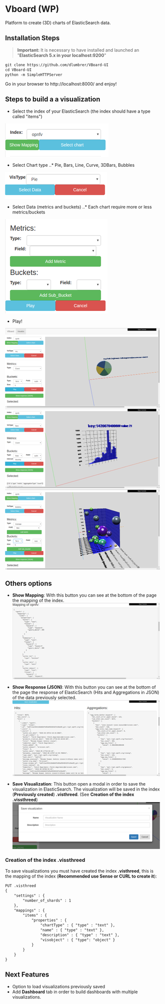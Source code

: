 # Vboard (WP)
Platform to create (3D) charts of ElasticSearch data.

## Installation Steps

> **Important:** It is necessary to have installed and launched an  "**ElasticSearch 5.x in your localhost:9200**"
```
git clone https://github.com/dlumbrer/VBoard-UI
cd VBoard-UI
python -m SimpleHTTPServer
```

Go in your browser to http://localhost:8000/ and enjoy!


## Steps to build a a visualization

* Select the index of your ElasticSearch (the index should have a type called "items")

![Screenshot](images/selectindex.png)

* Select Chart type
..* Pie, Bars, Line, Curve, 3DBars, Bubbles

![Screenshot](images/selectvistype.png)

* Select Data (metrics and buckets)
..* Each chart require more or less metrics/buckets

![Screenshot](images/selectdata.png)

* Play!

![Screenshot](images/example1.png)
![Screenshot](images/example2.png)
![Screenshot](images/example3.png)


## Others options

* **Show Mapping**: With this button you can see at the bottom of the page the mapping of the index.
![Screenshot](images/examplemapping.png)

* **Show Response (JSON)**: With this button you can see at the bottom of the page the response of ElasticSearch (Hits and Aggregations in JSON) of the data previously selected.
![Screenshot](images/exampleresponse.png)

* **Save Visualization**: This button open a modal in order to save the visualization in ElasticSearch. The visualization will be saved in the index (**Previously created**) **.visthreed**. (See __Creation of the index .vissthreed__)
![Screenshot](images/examplesave.png)


### Creation of the index .vissthreed

To save visualizations you must have created the index **.visthreed**, this is the mapping of the index (__Recommended use Sense or CURL to create it__):

```
PUT .visthreed
{
    "settings" : {
        "number_of_shards" : 1
    },
    "mappings" : {
        "items" : {
            "properties" : {
                "chartType" : { "type" : "text" },
                "name" : { "type" : "text" },
                "description" : { "type" : "text" },
                "visobject" : { "type": "object" }
            }
        }
    }
}
```

## Next Features

* Option to load visualizations previously saved
* Add **Dashboard** tab in order to build dashboards with multiple visualizations.
